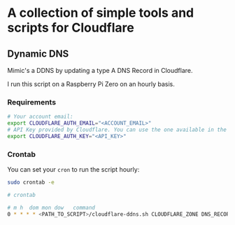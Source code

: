 # A collection of simple tools and scripts for Cloudflare

## Dynamic DNS

Mimic's a DDNS by updating a type A DNS Record in Cloudflare.

I run this script on a Raspberry Pi Zero on an hourly basis.

### Requirements

```bash
# Your account email:
export CLOUDFLARE_AUTH_EMAIL="<ACCOUNT_EMAIL>"
# API Key provided by Cloudflare. You can use the one available in the main dashbaord.
export CLOUDFLARE_AUTH_KEY="<API_KEY>"
```

### Crontab

You can set your `cron` to run the script hourly:

```bash
sudo crontab -e

# crontab 

# m h  dom mon dow   command
0 * * * * <PATH_TO_SCRIPT>/cloudflare-ddns.sh CLOUDFLARE_ZONE DNS_RECORD >> <PATH_TO_LOG_FILE> 2>&1
```
